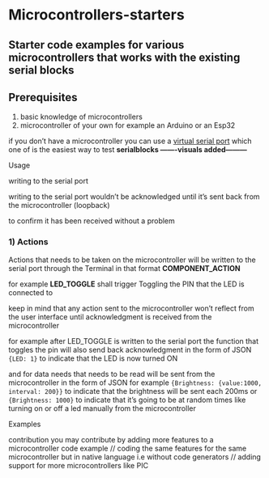 # Microcontrollers-starters

## Starter code examples for various microcontrollers that works with the existing serial blocks

## Prerequisites

1) basic knowledge of microcontrollers
 2) microcontroller of your own for example an Arduino or an Esp32

if you don’t have a microcontroller you can use a [virtual serial port](https://www.virtual-serial-port.org/) which one of is the easiest way to test **serialblocks
——-visuals added———**

Usage

writing to the serial port 

writing to the serial port wouldn’t be acknowledged until it’s sent back from the microcontroller (loopback)

to confirm it has been received without a problem

### 1) Actions

Actions that needs to be taken on the microcontroller will be written to the serial port through the Terminal in that format
**COMPONENT_ACTION**

for example **LED_TOGGLE** shall trigger Toggling the PIN that the LED is connected to

keep in mind that any action sent to the microcontroller won’t reflect from the user interface until acknowledgment is received from the microcontroller

for example after LED_TOGGLE is written to the serial port the function that toggles the pin will also send back acknowledgment in the form of JSON `{LED: 1}` to indicate that the LED is now turned ON

and for
data needs that needs to be read will be sent from the microcontroller in the form of JSON
for example `{Brightness: {value:1000, interval: 200}}` to indicate that the brightness will be sent each 200ms or `{Brightness: 1000}` to indicate that it’s going to be at random times like turning on or off a led manually from the microcontroller 

Examples

contribution
you may contribute by adding more features to a microcontroller code example // coding the same features for the same microcontroller but in native language i.e without code generators // adding support for more microcontrollers like PIC
